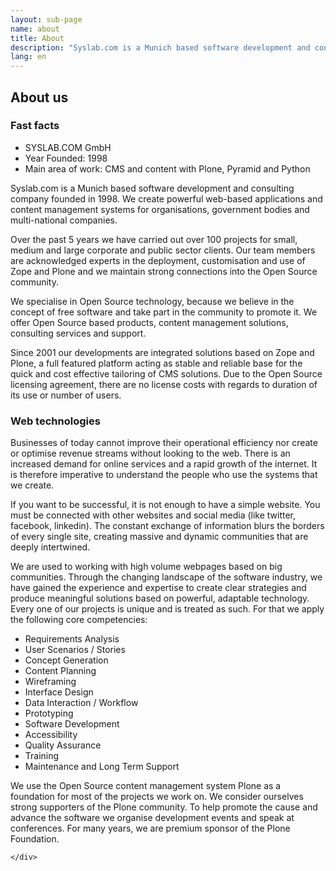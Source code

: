 ```yaml
---
layout: sub-page
name: about
title: About
description: "Syslab.com is a Munich based software development and consulting company. We offer Open Source based products, content management solutions, consulting services and support or organisations, government bodies and multi-national companies."
lang: en
---
```


<section id="about">
    <div class="container" itemscope itemtype="http://schema.org/Organization">
        <h1>About us</h1>

<h3>Fast facts</h3>

<ul itemscope itemtype="http://schema.org/PostalAddress">
    <li itemprop="name">SYSLAB.COM GmbH</li>
    <li>Year Founded: 1998</li>
    <li>Main area of work: CMS and content with Plone, Pyramid and Python</li>
</ul>


<p>Syslab.com is a Munich based software development and consulting company founded in 1998. We create powerful web-based applications and content management systems for organisations, government bodies and multi-national companies.</p>

<p>Over the past 5 years we have carried out over 100 projects for small, medium and large corporate and public sector clients. Our team members are acknowledged experts in the deployment, customisation and use of Zope and Plone and we maintain strong connections into the Open Source community.</p>

<p>We specialise in Open Source technology, because we believe in the concept of free software and take part in the community to promote it. We offer Open Source based products, content management solutions, consulting services and support.</p>

<p>Since 2001 our developments are integrated solutions based on Zope and Plone, a full featured platform acting as stable and reliable base for the quick and cost effective tailoring of CMS solutions. Due to the Open Source licensing agreement, there are no license costs with regards to duration of its use or number of users.</p>

<h3>Web technologies</h3>

<p>Businesses of today cannot improve their operational efficiency nor create or optimise revenue streams without looking to the web. There is an increased demand for online services and a rapid growth of the internet. It is therefore imperative to understand the people who use the systems that we create.</p>

<p>If you want to be successful, it is not enough to have a simple website. You must be connected with other websites and social media (like twitter, facebook, linkedin). The constant exchange of information blurs the borders of every single site, creating massive and dynamic communities that are deeply intertwined.</p>

<p>We are used to working with high volume webpages based on big communities. Through the changing landscape of the software industry, we have gained the experience and expertise to create clear strategies and produce meaningful solutions based on powerful, adaptable technology. Every one of our projects is unique and is treated as such. For that we apply the following core competencies:
<ul>
<li>Requirements Analysis</li>
<li>User Scenarios / Stories</li>
<li>Concept Generation</li>
<li>Content Planning</li>
<li>Wireframing</li>
<li>Interface Design</li>
<li>Data Interaction / Workflow</li>
<li>Prototyping</li>
<li>Software Development</li>
<li>Accessibility</li>
<li>Quality Assurance</li>
<li>Training</li>
<li>Maintenance and Long Term Support</li>
</ul>

<p>We use the Open Source content management system Plone as a foundation for most of the projects we work on. We consider ourselves strong supporters of the Plone community. To help promote the cause and advance the software we organise development events and speak at conferences. For many years, we are premium sponsor of the Plone Foundation.</p>





    </div>
</section>

